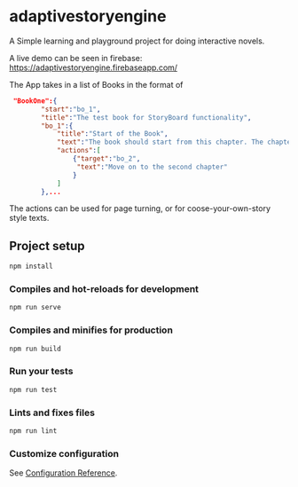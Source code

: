# adaptivestoryengine

A Simple learning and playground project for doing interactive novels.

A live demo can be seen in firebase:
<https://adaptivestoryengine.firebaseapp.com/>

The App takes in a list of Books in the format of

```json
 "BookOne":{
        "start":"bo_1",
        "title":"The test book for StoryBoard functionality",
        "bo_1":{
            "title":"Start of the Book", 
            "text":"The book should start from this chapter. The chapter has only one action, which enables you to move to the second chapter",
            "actions":[
                {"target":"bo_2",
                 "text":"Move on to the second chapter"
                }
            ]
        },...
```

The actions can be used for page turning, or for coose-your-own-story style texts.

## Project setup

```bash
npm install
```

### Compiles and hot-reloads for development

```bash
npm run serve
```

### Compiles and minifies for production

```bash
npm run build
```

### Run your tests

```bash
npm run test
```

### Lints and fixes files

```bash
npm run lint
```

### Customize configuration

See [Configuration Reference](https://cli.vuejs.org/config/).
